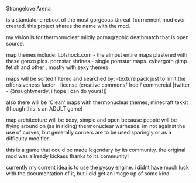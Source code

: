 Strangelove Arena

is a standalone reboot of the most gorgeous Unreal Tournement mod ever created.
this project shares the name with the mod.

my vision is for thermonuclear mildly pornagraphic deathmatch that is open source.

map themes include:
Lolshock.com - the almost entire maps plastered with these gonzo pics.
pornstar shrines - single pornstar maps.
cybergoth
gimp
fetish
and other , mostly with sexy themes

maps will be sorted filtered and searched by:
-texture pack just to limit the offensiveness factor.
-license (creative commons/ free / commercial [twitter - @naughtynerdy, i hope i can do yours!])

also there will be 'Clean' maps with thermonuclear themes,
minecraft tekkit (though this is an ADULT game)

map architecture will be boxy, simple and open because people will be
flying around on (as in riding) thermonuclear warheads. im not against the use of curves,
but generally corners are to be used sparingly or as a difficulty modifier.

this is a game that could be made legendary by its community.
the original mod was allready kickass thanks to its community!

currently my current idea is to use the pysoy engine.
i didnt have much luck with the documentation of it, but i did get an image up of some kind.